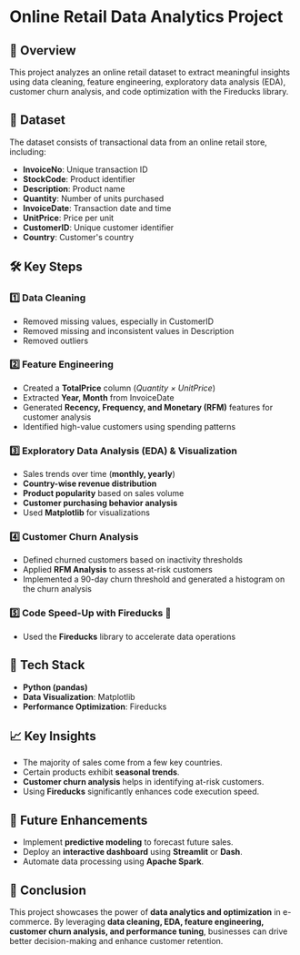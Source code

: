 # Online Retail Data Analytics Project

## 📌 Overview
This project analyzes an online retail dataset to extract meaningful insights using data cleaning, feature engineering, exploratory data analysis (EDA), customer churn analysis, and code optimization with the Fireducks library.

## 📂 Dataset
The dataset consists of transactional data from an online retail store, including:

- **InvoiceNo**: Unique transaction ID  
- **StockCode**: Product identifier  
- **Description**: Product name  
- **Quantity**: Number of units purchased  
- **InvoiceDate**: Transaction date and time  
- **UnitPrice**: Price per unit  
- **CustomerID**: Unique customer identifier  
- **Country**: Customer's country  

## 🛠️ Key Steps

### 1️⃣ Data Cleaning
- Removed missing values, especially in CustomerID  
- Removed missing and inconsistent values in Description  
- Removed outliers  

### 2️⃣ Feature Engineering
- Created a **TotalPrice** column (*Quantity × UnitPrice*)  
- Extracted **Year, Month** from InvoiceDate  
- Generated **Recency, Frequency, and Monetary (RFM)** features for customer analysis  
- Identified high-value customers using spending patterns  

### 3️⃣ Exploratory Data Analysis (EDA) & Visualization
- Sales trends over time (**monthly, yearly**)  
- **Country-wise revenue distribution**  
- **Product popularity** based on sales volume  
- **Customer purchasing behavior analysis**  
- Used **Matplotlib** for visualizations  

### 4️⃣ Customer Churn Analysis
- Defined churned customers based on inactivity thresholds  
- Applied **RFM Analysis** to assess at-risk customers
- Implemented a 90-day churn threshold and generated a histogram on the churn analysis

### 5️⃣ Code Speed-Up with Fireducks 🚀
- Used the **Fireducks** library to accelerate data operations  

## 🔧 Tech Stack
- **Python (pandas)**  
- **Data Visualization**: Matplotlib  
- **Performance Optimization**: Fireducks  

## 📈 Key Insights
- The majority of sales come from a few key countries.  
- Certain products exhibit **seasonal trends**.  
- **Customer churn analysis** helps in identifying at-risk customers.  
- Using **Fireducks** significantly enhances code execution speed.  

## 🌟 Future Enhancements
- Implement **predictive modeling** to forecast future sales.  
- Deploy an **interactive dashboard** using **Streamlit** or **Dash**.  
- Automate data processing using **Apache Spark**.  

## 📜 Conclusion
This project showcases the power of **data analytics and optimization** in e-commerce. By leveraging **data cleaning, EDA, feature engineering, customer churn analysis, and performance tuning**, businesses can drive better decision-making and enhance customer retention.

